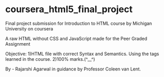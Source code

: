 # coursera_html5_final_project
Final project submission for Introduction to HTML course by Michigan University on coursera

A raw HTML without CSS and JavaScript made for the Peer Graded Assignment

Objective:  1)HTML file with correct Syntax and Semantics. Using the tags learned in the course.
            2)100% marks.(^__^)

By - Rajarshi Agarwal in guidance by Professor Coleen van Lent.

